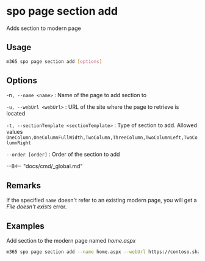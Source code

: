 # spo page section add

Adds section to modern page

## Usage

```sh
m365 spo page section add [options]
```

## Options

-n`, --name <name>`
: Name of the page to add section to

`-u, --webUrl <webUrl>`
: URL of the site where the page to retrieve is located

`-t, --sectionTemplate <sectionTemplate>`
: Type of section to add. Allowed values `OneColumn,OneColumnFullWidth,TwoColumn,ThreeColumn,TwoColumnLeft,TwoColumnRight`

`--order [order]`
: Order of the section to add

--8<-- "docs/cmd/_global.md"

## Remarks

If the specified `name` doesn't refer to an existing modern page, you will get a _File doesn't exists_ error.

## Examples

Add section to the modern page named _home.aspx_

```sh
m365 spo page section add --name home.aspx --webUrl https://contoso.sharepoint.com/sites/newsletter  --sectionTemplate OneColumn --order 1
```
